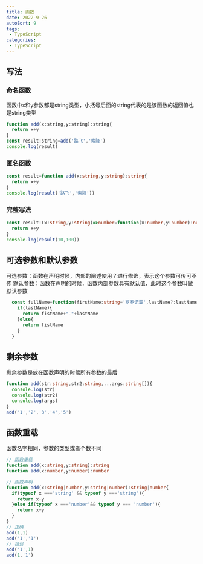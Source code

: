 ```yaml
---
title: 函数
date: 2022-9-26
autoSort: 9
tags:
 - TypeScript
categories: 
 - TypeScript
---
```


## 写法

### 命名函数

函数中x和y参数都是string类型，小括号后面的string代表的是该函数的返回值也是string类型

```js
function add(x:string,y:string):string{
  return x+y
}
const result:string=add('路飞','索隆')
console.log(result)
```

### 匿名函数

```ts
const result=function add(x:string,y:string):string{
  return x+y
}
console.log(result('路飞','索隆'))
```

### 完整写法

```ts
const result:(x:string,y:string)=>number=function(x:number,y:number):number{
  return x+y
}
console.log(result(10,100))
```

## 可选参数和默认参数

可选参数：函数在声明时候，内部的阐述使用？进行修饰，表示这个参数可传可不传
默认参数：函数在声明的时候，函数内部参数具有默认值，此时这个参数叫做默认参数

```ts
  const fullName=function(firstName:string='罗罗诺亚',lastName?:lastName):string{
    if(lastName){
      return fistName+"-"+lastName
    }else{
      return fistName
    }
  }
```

## 剩余参数

剩余参数是放在函数声明的时候所有参数的最后

```ts
function add(str:string,str2:string,...args:string[]){
  console.log(str)
  console.log(str2)
  console.log(args)
}
add('1','2','3','4','5')
```

## 函数重载

函数名字相同，参数的类型或者个数不同

```ts
// 函数重载
function add(x:string,y:string):string
function add(x:number,y:number):number

// 函数声明
function add(x:string|number,y:string|number):string|number{
  if(typeof x ==='string' && typeof y ==='string'){
    return x+y
  }else if(typeof x ==='number'&& typeof y === 'number'){
    return x+y
  }
}
// 正确
add(1,1)
add('1','1')
// 错误
add('1',1)
add(1,'1')
```
